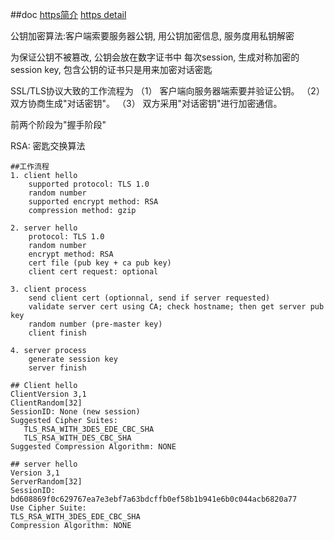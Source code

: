 ##doc
[https简介](http://www.ruanyifeng.com/blog/2014/02/ssl_tls.html)
[https detail](https://technet.microsoft.com/en-us/library/cc785811(v=ws.10).aspx)

公钥加密算法:客户端索要服务器公钥, 用公钥加密信息, 服务度用私钥解密

为保证公钥不被篡改, 公钥会放在数字证书中
每次session, 生成对称加密的session key, 包含公钥的证书只是用来加密对话密匙

SSL/TLS协议大致的工作流程为
（1） 客户端向服务器端索要并验证公钥。
（2） 双方协商生成"对话密钥"。
（3） 双方采用"对话密钥"进行加密通信。 

前两个阶段为"握手阶段"

RSA: 密匙交换算法

```
##工作流程
1. client hello
    supported protocol: TLS 1.0
    random number
    supported encrypt method: RSA
    compression method: gzip

2. server hello
    protocol: TLS 1.0
    random number
    encrypt method: RSA
    cert file (pub key + ca pub key)
    client cert request: optional 

3. client process
    send client cert (optionnal, send if server requested)
    validate server cert using CA; check hostname; then get server pub key
    random number (pre-master key)
    client finish
     
4. server process
    generate session key 
    server finish
```        

    
    
     
```
## Client hello    
ClientVersion 3,1
ClientRandom[32]
SessionID: None (new session)
Suggested Cipher Suites:
   TLS_RSA_WITH_3DES_EDE_CBC_SHA
   TLS_RSA_WITH_DES_CBC_SHA
Suggested Compression Algorithm: NONE    
```

```
## server hello
Version 3,1
ServerRandom[32]
SessionID: bd608869f0c629767ea7e3ebf7a63bdcffb0ef58b1b941e6b0c044acb6820a77
Use Cipher Suite:
TLS_RSA_WITH_3DES_EDE_CBC_SHA
Compression Algorithm: NONE
```


